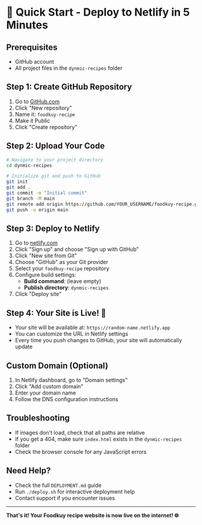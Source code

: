 # 🚀 Quick Start - Deploy to Netlify in 5 Minutes

## Prerequisites
- GitHub account
- All project files in the `dynmic-recipes` folder

## Step 1: Create GitHub Repository
1. Go to [GitHub.com](https://github.com)
2. Click "New repository"
3. Name it: `foodkuy-recipe`
4. Make it Public
5. Click "Create repository"

## Step 2: Upload Your Code
```bash
# Navigate to your project directory
cd dynmic-recipes

# Initialize git and push to GitHub
git init
git add .
git commit -m "Initial commit"
git branch -M main
git remote add origin https://github.com/YOUR_USERNAME/foodkuy-recipe.git
git push -u origin main
```

## Step 3: Deploy to Netlify
1. Go to [netlify.com](https://netlify.com)
2. Click "Sign up" and choose "Sign up with GitHub"
3. Click "New site from Git"
4. Choose "GitHub" as your Git provider
5. Select your `foodkuy-recipe` repository
6. Configure build settings:
   - **Build command**: (leave empty)
   - **Publish directory**: `dynmic-recipes`
7. Click "Deploy site"

## Step 4: Your Site is Live! 🎉
- Your site will be available at: `https://random-name.netlify.app`
- You can customize the URL in Netlify settings
- Every time you push changes to GitHub, your site will automatically update

## Custom Domain (Optional)
1. In Netlify dashboard, go to "Domain settings"
2. Click "Add custom domain"
3. Enter your domain name
4. Follow the DNS configuration instructions

## Troubleshooting
- If images don't load, check that all paths are relative
- If you get a 404, make sure `index.html` exists in the `dynmic-recipes` folder
- Check the browser console for any JavaScript errors

## Need Help?
- Check the full `DEPLOYMENT.md` guide
- Run `./deploy.sh` for interactive deployment help
- Contact support if you encounter issues

---

**That's it! Your Foodkuy recipe website is now live on the internet! 🌐** 